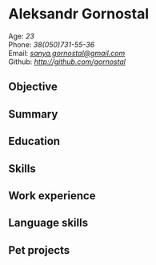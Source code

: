# Aleksandr Gornostal

Age: _23_  
Phone: _38(050)731-55-36_  
Email: _<sanya.gornostal@gmail.com>_  
Github: _<http://github.com/gornostal>_

## Objective


## Summary


## Education


## Skills


## Work experience


## Language skills


## Pet projects
